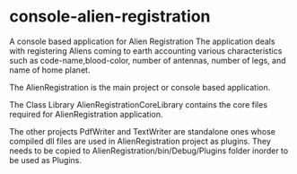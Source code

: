 console-alien-registration
==========================

A console based application for Alien Registration
The application deals with registering Aliens coming to earth accounting various characteristics such as code-name,blood-color, number of antennas, number of legs, and name of home planet.



The AlienRegistration is the main project or console based application.

The Class Library AlienRegistrationCoreLibrary contains the core files required for AlienRegistration application.

The other projects PdfWriter and TextWriter are standalone ones whose compiled dll files are used in AlienRegistration project as plugins. They needs to be copied to AlienRegistration/bin/Debug/Plugins folder inorder to be used as Plugins.

